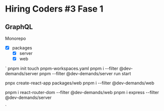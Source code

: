 # Hiring Coders #3 Fase 1
## GraphQL

<p>Monorepo</p>

- [x] packages
  - [x] server
  - [x] web

`
pnpm init
touch pnpm-workspaces.yaml
pnpm i --filter @dev-demands/server
pnpm --filter @dev-demands/server run start

pnpx create-react-app packages/web
pnpm i --filter @dev-demands/web

pnpm i react-router-dom --filter @dev-demands/web
pnpm i express --filter @dev-demands/server

`